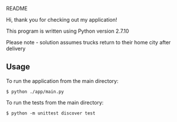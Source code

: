README

Hi, thank you for checking out my application!

This program is written using Python version 2.7.10

Please note - solution assumes trucks return to their home city after delivery

## Usage

To run the application from the main directory:

```
$ python ./app/main.py
```

To run the tests from the main directory:

```
$ python -m unittest discover test
```